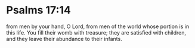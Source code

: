 # Psalms 17:14

from men by your hand, O Lord, from men of the world whose portion is in this life. You fill their womb with treasure; they are satisfied with children, and they leave their abundance to their infants.

